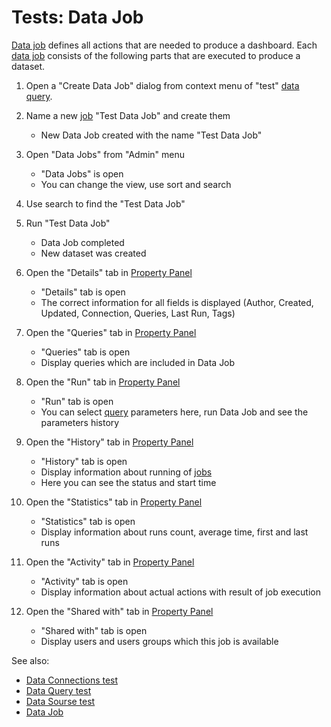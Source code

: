 <!-- TITLE: Tests: Data Job -->
<!-- SUBTITLE: -->

# Tests: Data Job

[Data job](data-job.md) defines all actions that are needed to produce a dashboard. 
Each [data job](data-job.md) consists of the following parts that are executed to produce a dataset.

1. Open a "Create Data Job" dialog from context menu of "test" [data query](data-query.md). 

1. Name a new [job](data-job.md) "Test Data Job" and create them
   * New Data Job created with the name "Test Data Job" 

1. Open "Data Jobs" from "Admin" menu
   * "Data Jobs" is open
   * You can change the view, use sort and search 

1. Use search to find the "Test Data Job" 

1. Run "Test Data Job" 
   * Data Job completed
   * New dataset was created 

1. Open the "Details" tab in [Property Panel](../features/property-panel.md)
   * "Details" tab is open
   * The correct information for all fields is displayed (Author, Created, Updated, Connection, Queries, Last Run, Tags)

1. Open the "Queries" tab in [Property Panel](../features/property-panel.md)
   * "Queries" tab is open
   * Display queries which are included in Data Job

1. Open the "Run" tab in [Property Panel](../features/property-panel.md)
   * "Run" tab is open
   * You can select [query](data-query.md) parameters here, run Data Job and see the parameters history

1. Open the "History" tab in [Property Panel](../features/property-panel.md)
   * "History" tab is open
   * Display information about running of [jobs](data-job.md)
   * Here you can see the status and start time 

1. Open the "Statistics" tab in [Property Panel](../features/property-panel.md)
   * "Statistics" tab is open
   * Display information about runs count, average time, first and last runs

1. Open the "Activity" tab in [Property Panel](../features/property-panel.md)
   * "Activity" tab is open
   * Display information about actual actions with result of job execution

1. Open the "Shared with" tab in [Property Panel](../features/property-panel.md)
   * "Shared with" tab is open
   * Display users and users groups which this job is available 

See also:
 * [Data Connections test](../tests/data-connection-test.md)
 * [Data Query test](data-query-test.md)
 * [Data Sourse test](../tests/data-source-test.md)
 * [Data Job](data-job.md)
 